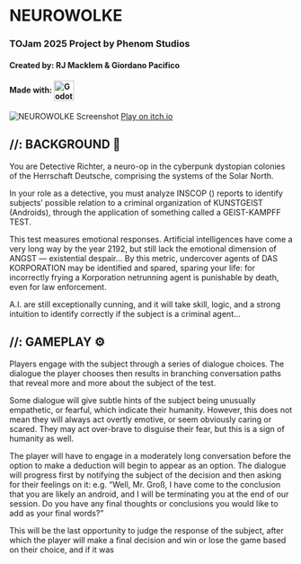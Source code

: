 # NEUROWOLKE

### TOJam 2025 Project by Phenom Studios
#### Created by: RJ Macklem & Giordano Pacifico
<h4>Made with: 
<img src="https://cdn.jsdelivr.net/gh/devicons/devicon/icons/godot/godot-original.svg" alt="Godot" width="36" style="vertical-align: middle; margin-right: 10px;" />
</h4>

![NEUROWOLKE Screenshot](https://img.itch.zone/aW1nLzIxMjIxMzk3LnBuZw==/315x250%23c/TpH1tQ.png)
[Play on itch.io](https://phenomrj.itch.io/neurowolke)

## //: BACKGROUND 🤖
You are Detective Richter, a neuro-op in the cyberpunk dystopian colonies of the Herrschaft Deutsche, comprising the systems of the Solar North.  

In your role as a detective, you must analyze INSCOP () reports to identify subjects’ possible relation to a criminal organization of KUNSTGEIST (Androids), through the application of something called a GEIST-KAMPFF TEST.  

This test measures emotional responses. Artificial intelligences have come a very long way by the year 2192, but still lack the emotional dimension of ANGST — existential despair… By this metric, undercover agents of DAS KORPORATION may be identified and spared, sparing your life: for incorrectly frying a Korporation netrunning agent is punishable by death, even for law enforcement.  

A.I. are still exceptionally cunning, and it will take skill, logic, and a strong intuition to identify correctly if the subject is a criminal agent…  

## //: GAMEPLAY ⚙️
Players engage with the subject through a series of dialogue choices. The dialogue the player chooses then results in branching conversation paths that reveal more and more about the subject of the test.

Some dialogue will give subtle hints of the subject being unusually empathetic, or fearful, which indicate their humanity. However, this does not mean they will always act overtly emotive, or seem obviously caring or scared. They may act over-brave to disguise their fear, but this is a sign of humanity as well.

The player will have to engage in a moderately long conversation before the option to make a deduction will begin to appear as an option. The dialogue will progress first by notifying the subject of the decision and then asking for their feelings on it: e.g. “Well, Mr. Groß, I have come to the conclusion that you are likely an android, and I will be terminating you at the end of our session. Do you have any final thoughts or conclusions you would like to add as your final words?”

This will be the last opportunity to judge the response of the subject, after which the player will make a final decision and win or lose the game based on their choice, and if it was
